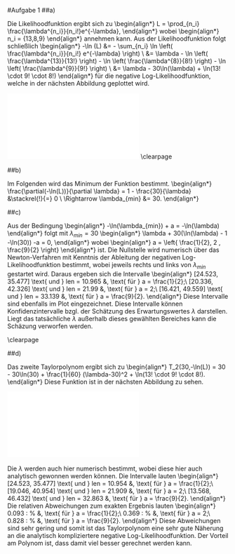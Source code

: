 #Aufgabe 1
##a)

Die Likelihoodfunktion ergibt sich zu
\begin{align*}
  L = \prod_{n_i} \frac{\lambda^{n_i}}{n_i!}e^{-\lambda},
\end{align*}
wobei
\begin{align*}
  n_i = \{13,8,9\}
\end{align*}
annehmen kann. Aus der Likelihoodfunktion folgt schließlich
\begin{align*}
  -\ln (L) &= - \sum_{n_i} \ln \left( \frac{\lambda^{n_i}}{n_i!} e^{-\lambda} \right) \\
         &= \lambda - \ln \left( \frac{\lambda^{13}}{13!} \right) - \ln \left( \frac{\lambda^{8}}{8!} \right) - \ln \left( \frac{\lambda^{9}}{9!} \right) \\
         &= \lambda - 30\ln(\lambda) + \ln(13! \cdot 9! \cdot 8!)
\end{align*}
für die negative Log-Likelihoodfunktion, welche in der nächsten Abbildung geplottet wird.

![Negative Log-Likelihoodfunktion.](aufgabe1a.pdf)
\clearpage

##b)

Im Folgenden wird das Minimum der Funktion bestimmt.
\begin{align*}
  \frac{\partial(-\ln(L))}{\partial \lambda} = 1 - \frac{30}{\lambda} &\stackrel{!}{=} 0 \\
  \Rightarrow \lambda_{min} &= 30.
\end{align*}

##c)

Aus der Bedingung
\begin{align*}
  -\ln(\lambda_{min}) + a = -\ln(\lambda)
\end{align*}
folgt mit $\lambda_{min} = 30$
\begin{align*}
  \lambda + 30(\ln(\lambda) - 1 -\ln(30)) -a = 0,
\end{align*}
wobei
\begin{align*}
  a = \left\{ \frac{1}{2}, 2 , \frac{9}{2} \right\}
\end{align*}
ist.
Die Nullstelle wird numerisch über das Newton-Verfahren mit Kenntnis der Ableitung der negativen Log-Likelihoodfunktion bestimmt, wobei jeweils rechts und links von $\lambda_{min}$ gestartet wird.
Daraus ergeben sich die Intervalle
\begin{align*}
  [24.523, 35.477] \text{ und } len = 10.965 &, \text{ für } a = \frac{1}{2};\\
  [20.336, 42.326] \text{ und } len = 21.99 &, \text{ für } a = 2;\\
  [16.421, 49.559] \text{ und } len = 33.139 &, \text{ für } a = \frac{9}{2}.
\end{align*}
Diese Intervalle sind ebenfalls im Plot eingezeichnet.
Diese Intervalle können Konfidenzintervalle bzgl. der Schätzung des Erwartungswertes $\lambda$ darstellen.
Liegt das tatsächliche $\lambda$ außerhalb dieses gewählten Bereiches kann die Schäzung verworfen werden.

\clearpage

##d)

Das zweite Taylorpolynom ergibt sich zu
\begin{align*}
  T_2(30,-\ln(L)) = 30 - 30\ln(30) + \frac{1}{60} (\lambda-30)^2 + \ln(13! \cdot 9! \cdot 8!).
\end{align*}
Diese Funktion ist in der nächsten Abbildung zu sehen.

![Negative Log-Likelihoodfunktion und Taylorpolynom.](aufgabe1d.pdf)

Die $\lambda$ werden auch hier numerisch bestimmt, wobei diese hier auch analytisch gewonnen werden können.
Die Intervalle lauten
\begin{align*}
  [24.523, 35.477] \text{ und } len = 10.954 &, \text{ für } a = \frac{1}{2};\\
  [19.046, 40.954] \text{ und } len = 21.909 &, \text{ für } a = 2;\\
  [13.568, 46.432] \text{ und } len = 32.863 &, \text{ für } a = \frac{9}{2}.
\end{align*}
Die relativen Abweichungen zum exakten Ergebnis lauten
\begin{align*}
  0.093 \: \% &, \text{ für } a = \frac{1}{2};\\
  0.369 \: \% &, \text{ für } a = 2;\\
  0.828 \: \% &, \text{ für } a = \frac{9}{2}.
\end{align*}
Diese Abweichungen sind sehr gering und somit ist das Taylorpolynom eine sehr gute Näherung an die analytisch kompliziertere negative Log-Likelihoodfunktion. Der Vorteil am Polynom ist, dass damit viel besser gerechnet werden kann.
